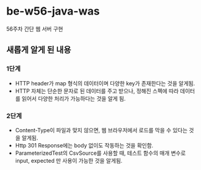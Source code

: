 # be-w56-java-was
56주차 간단 웹 서버 구현

## 새롭게 알게 된 내용

### 1단계

- HTTP header가 map 형식의 데이터이며 다양한 key가 존재한다는 것을 알게됨.
- HTTP 자체는 단순한 문자로 된 데이터를 주고 받으나, 정해진 스펙에 따라 데이터를 읽어서 다양한 처리가 가능하다는 것을 알게 됨.

### 2단계

- Content-Type이 파일과 맞지 않으면, 웹 브라우저에서 로드를 막을 수 있다는 것을 알게됨.
- Http 301 Response에는 body 없이도 작동하는 것을 확인함.
- ParameterizedTest의 CsvSource를 사용할 때, 테스트 함수의 매개 변수로 input, expected 만 사용이 가능한 것을 알게됨.
